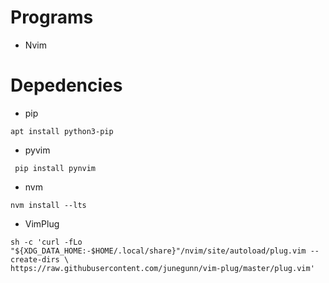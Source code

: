 # Programs
- Nvim

# Depedencies
- pip
```
apt install python3-pip
```

- pyvim
```
 pip install pynvim
```
- nvm 
```
nvm install --lts
```
- VimPlug
```
sh -c 'curl -fLo "${XDG_DATA_HOME:-$HOME/.local/share}"/nvim/site/autoload/plug.vim --create-dirs \
https://raw.githubusercontent.com/junegunn/vim-plug/master/plug.vim'
```
